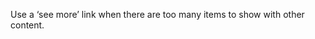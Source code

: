 <p class="abstract">Use a &lsquo;see more&rsquo; link when there are too many items to show with other content.</p>
